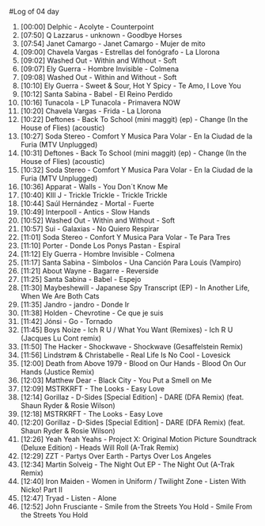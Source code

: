#Log of 04 day

1. [00:00] Delphic - Acolyte - Counterpoint
1. [07:50] Q Lazzarus - unknown - Goodbye Horses
1. [07:54] Janet Camargo - Janet Camargo - Mujer de mito
1. [09:00] Chavela Vargas - Estrellas del fonógrafo - La Llorona
1. [09:02] Washed Out - Within and Without - Soft
1. [09:07] Ely Guerra - Hombre Invisible - Colmena
1. [09:08] Washed Out - Within and Without - Soft
1. [10:10] Ely Guerra - Sweet & Sour, Hot Y Spicy - Te Amo, I Love You
1. [10:12] Santa Sabina - Babel - El Reino Perdido
1. [10:16] Tunacola - LP Tunacola - Primavera NOW
1. [10:20] Chavela Vargas - Frida - La Llorona
1. [10:22] Deftones - Back To School (mini maggit) (ep) - Change (In the House of Flies) (acoustic)
1. [10:27] Soda Stereo - Comfort Y Musica Para Volar - En la Ciudad de la Furia (MTV Unplugged)
1. [10:31] Deftones - Back To School (mini maggit) (ep) - Change (In the House of Flies) (acoustic)
1. [10:32] Soda Stereo - Comfort Y Musica Para Volar - En la Ciudad de la Furia (MTV Unplugged)
1. [10:36] Apparat - Walls - You Don´t Know Me
1. [10:40] KIll J - Trickle Trickle - Trickle Trickle
1. [10:44] Saúl Hernández - Mortal - Fuerte
1. [10:49] Interpooll - Antics - Slow Hands
1. [10:52] Washed Out - Within and Without - Soft
1. [10:57] Sui - Galaxias - No Quiero Respirar
1. [11:01] Soda Stereo - Confort Y Musica Para Volar - Te Para Tres
1. [11:10] Porter - Donde Los Ponys Pastan - Espiral
1. [11:12] Ely Guerra - Hombre Invisible - Colmena
1. [11:17] Santa Sabina - Símbolos - Una Canción Para Louis (Vampiro)
1. [11:21] About Wayne - Bagarre - Reverside
1. [11:25] Santa Sabina - Babel - Espejo
1. [11:30] Maybeshewill - Japanese Spy Transcript (EP) - In Another Life, When We Are Both Cats
1. [11:35] Jandro - jandro - Donde Ir
1. [11:38] Holden - Chevrotine - Ce que je suis
1. [11:42] Jónsi - Go - Tornado
1. [11:45] Boys Noize - Ich R U / What You Want (Remixes) - Ich R U (Jacques Lu Cont remix)
1. [11:50] The Hacker - Shockwave - Shockwave (Gesaffelstein Remix)
1. [11:56] Lindstrøm & Christabelle - Real Life Is No Cool - Lovesick
1. [12:00] Death from Above 1979 - Blood on Our Hands - Blood On Our Hands (Justice Remix)
1. [12:03] Matthew Dear - Black City - You Put a Smell on Me
1. [12:09] MSTRKRFT - The Looks - Easy Love
1. [12:14] Gorillaz - D-Sides [Special Edition] - DARE (DFA Remix) (feat. Shaun Ryder & Rosie Wilson)
1. [12:18] MSTRKRFT - The Looks - Easy Love
1. [12:20] Gorillaz - D-Sides [Special Edition] - DARE (DFA Remix) (feat. Shaun Ryder & Rosie Wilson)
1. [12:26] Yeah Yeah Yeahs - Project X: Original Motion Picture Soundtrack (Deluxe Edition) - Heads Will Roll (A-Trak Remix)
1. [12:29] ZZT - Partys Over Earth - Partys Over Los Angeles
1. [12:34] Martin Solveig - The Night Out EP - The Night Out (A-Trak Remix)
1. [12:40] Iron Maiden - Women in Uniform / Twilight Zone - Listen With Nicko! Part II
1. [12:47] Tryad - Listen - Alone
1. [12:52] John Frusciante - Smile from the Streets You Hold - Smile From the Streets You Hold
